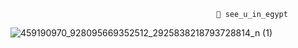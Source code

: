                                                   🚀 see_u_in_egypt

![459190970_928095669352512_2925838218793728814_n (1)](https://github.com/user-attachments/assets/d7c573c1-8437-4b23-b2d2-0b0d26f473dc)
